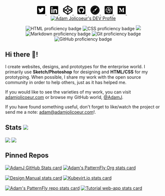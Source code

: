 <p align="center">
    <a href="https://twitter.com/AdamJJolicoeur" target="top" alt="Link to Adam's Twitter profile">
        <img alt="Twitter" height="30" src="https://github.com/AdamJ/AdamJ/blob/main/assets/icons/twitter-square-brands.svg?raw=true">
    </a>&nbsp;&nbsp;
    <a href="https://www.linkedin.com/in/ajjolicoeur/" target="top" alt="Link to Adam's LinkedIn profile">
        <img alt="LinkedIn" height="30" src="https://github.com/AdamJ/AdamJ/blob/main/assets/icons/linkedin-brands.svg?raw=true">
    </a>&nbsp;&nbsp;
    <a href="https://codepen.io/AdamJ" target="top" alt="Link to Adam's CodePen.io">
        <img alt="CodePen" height="30" src="https://github.com/AdamJ/AdamJ/blob/main/assets/icons/codepen-brands.svg?raw=true">
    </a>&nbsp;&nbsp;
    <a href="https://github.com/AdamJ" target="top" alt="Link to Adam's GitHub profile">
        <img alt="GitHub" height="30" src="https://github.com/AdamJ/AdamJ/blob/main/assets/icons/github-square-brands.svg?raw=true">
    </a>&nbsp;&nbsp;
    <a href="https://www.adamjolicoeur.com" target="top" alt="Link to Adam's personal site - adamjolicoeur.com">
        <img alt="Personal Website" height="30" src="https://github.com/AdamJ/AdamJ/blob/main/assets/icons/safari-brands.svg?raw=true">
    </a>&nbsp;&nbsp;
    <a href="https://dribbble.com/ajolicoeur" target="top" alt="Link to Adam's Dribbble profile">
        <img alt="Dribbble" height="30" src="https://github.com/AdamJ/AdamJ/blob/main/assets/icons/dribbble-square-brands.svg?raw=true">
    </a>&nbsp;&nbsp;
    <a href="https://medium.com/@adamjolicoeur" target="top" alt="Link to Adam's Medium page">
        <img alt="Medium" height="30" src="https://github.com/AdamJ/AdamJ/blob/main/assets/icons/medium-brands.svg?raw=true">
    </a>&nbsp;&nbsp;
    <a href="https://dev.to/adamj" target="top">
        <img src="https://d2fltix0v2e0sb.cloudfront.net/dev-badge.svg" alt="Adam Jolicoeur's DEV Profile" height="30" width="30">
    </a>
</p>
<p align="center">
<img src="https://img.shields.io/badge/html5%20-%23E34F26.svg?&style=for-the-badge&logo=html5&logoColor=white" alt="HTML proficiency badge" aria-hidden="true" />
<img src="https://img.shields.io/badge/css3%20-%231572B6.svg?&style=for-the-badge&logo=css3&logoColor=white" alt="CSS proficiency badge" aria-hidden="true"/>
<img src="https://img.shields.io/badge/SASS%20-hotpink.svg?&style=for-the-badge&logo=SASS&logoColor=white" aria-hidden="true"/>
<img src="https://img.shields.io/badge/markdown-%23000000.svg?&style=for-the-badge&logo=markdown&logoColor=white" alt="Markdown proficiency badge" aria-hidden="true"/>
<img src="https://img.shields.io/badge/git%20-%23F05033.svg?&style=for-the-badge&logo=git&logoColor=white" alt="Git proficiency badge" aria-hidden="true"/>
<img src="https://img.shields.io/badge/github%20-%23121011.svg?&style=for-the-badge&logo=github&logoColor=white" alt="GitHub proficiency badge" aria-hidden="true"/>
</p>

## Hi there 👋!

I create websites, designs, and prototypes for the enterprise world. I primarily use **Sketch/Photoshop** for designing and **HTML/CSS** for my prototyping. When possible, I share my work with the open source community in order to help others, just as it has helped me.

If you would like to see the varieties of my work, you can visit [adamjolicoeur.com](https://www.adamjolicoeur.com) or browse my GitHub world, [@AdamJ](https://github.com/AdamJ).

If you have found something useful, don't forget to like/watch the project or send me a note: [adam@adamjolicoeur.com](mailto:adam@adamjolicoeur.com)!.

## Stats <img src="https://visitor-badge.laobi.icu/badge?page_id=page.id" aria-hidden="true">

<img align="center" src="https://github-readme-stats.vercel.app/api?username=AdamJ&show_icons=true&bg_color=45,45485e,00d4ff&text_color=fff&icon_color=fff&title_color=fff&include_all_commits=true" width="420px" aria-hidden="true"> <img align="center" src="https://github-readme-stats.vercel.app/api/top-langs/?username=AdamJ&layout=compact" width="350px" aria-hidden="true">

## Pinned Repos

<a href="https://github.com/AdamJ/AdamJ.github.io" alt="Pinned link to Adam's GitHub repo"><img align="center" src="https://github-readme-stats.vercel.app/api/pin/?username=AdamJ&repo=AdamJ.github.io" width="420px" alt="AdamJ GitHub Stats card"></a>&nbsp;<a href="https://github.com/AdamJ/patternfly-org" alt="Pinned link to Adam's PatternFly repo"><img align="center" src="https://github-readme-stats.vercel.app/api/pin/?username=AdamJ&repo=patternfly-org" width="420px" alt="Adam's PatternFly Org stats card"></a>

<a href="https://github.com/AdamJ/design-manual" alt="Pinned link to Adam's Design Manual repo"><img align="center" src="https://github-readme-stats.vercel.app/api/pin/?username=AdamJ&repo=design-manual" width="420px" alt="Design Manual stats card"></a>&nbsp;<a href="https://github.com/AdamJ/kubevirt.github.io" alt="Pinned link to Adam's Kubevirt.io repo"><img align="center" src="https://github-readme-stats.vercel.app/api/pin/?username=AdamJ&repo=kubevirt.github.io" width="420px" alt="Kubevirt.io stats card"></a>

<a href="https://github.com/AdamJ/patternfly" alt="Pinned link to Adam's PatternFly repo"><img align="center" src="https://github-readme-stats.vercel.app/api/pin/?username=AdamJ&repo=patternfly" width="420px" alt="Adam's PatternFly repo stats card"></a>&nbsp;<a href="https://github.com/AdamJ/tutorial-web-app" alt="Pinned link to Adam's Tutorial web-app repo"><img align="center" src="https://github-readme-stats.vercel.app/api/pin/?username=AdamJ&repo=tutorial-web-app" width="420px" alt="Tutorial web-app stats card"></a>

<!--
Icons from https://fontawesome.com
Stats from https://github.com/anuraghazra/github-readme-stats
-->
